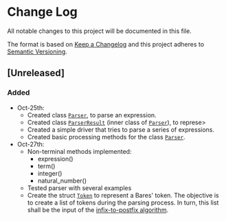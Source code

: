 # Change Log
All notable changes to this project will be documented in this file.

The format is based on [Keep a Changelog](http://keepachangelog.com/) 
and this project adheres to [Semantic Versioning](http://semver.org/).

## [Unreleased]
### Added
* Oct-25th:
    - Created class [`Parser`](parser.h), to parse an expression.
    - Created class [`ParserResult`](parser.h) (inner class of [`Parser`](parser.h)), to represe>
    - Created a simple driver that tries to parse a series of expressions.
    - Created basic processing methods for the class [`Parser`](parser.cpp).
* Oct-27th:
    - Non-terminal methods implemented:
        - expression()
        - term()
        - integer()
        - natural_number()
    - Tested parser with several examples
    - Create the struct [`Token`](token.h) to represent a Bares' token. The objective is to create a list of tokens during the parsing process. In turn, this list shall be the input of the [infix-to-postfix algorithm](http://projetos.imd.ufrn.br/LP1_20162/bares).
